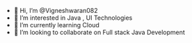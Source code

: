- 👋 Hi, I’m @Vigneshwaran082
- 👀 I’m interested in Java , UI Technologies
- 🌱 I’m currently learning Cloud
- 💞️ I’m looking to collaborate on Full stack Java Development


<!---
Vigneshwaran082/Vigneshwaran082 is a ✨ special ✨ repository because its `README.md` (this file) appears on your GitHub profile.
You can click the Preview link to take a look at your changes.
--->
